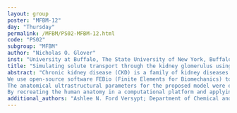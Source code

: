 ```yaml
---
layout: group
poster: "MFBM-12"
day: "Thursday"
permalink: /MFBM/PS02-MFBM-12.html
code: "PS02"
subgroup: "MFBM"
author: "Nicholas O. Glover"
inst: "University at Buffalo, The State University of New York, Buffalo, NY"
title: "Simulating solute transport through the kidney glomerulus using FEBio"
abstract: "Chronic kidney disease (CKD) is a family of kidney diseases with various root causes that lead to eventual kidney failure and are characterized by dysfunction of the glomeruli, the functional subunits of the kidneys where blood is filtered. A glomerulus includes the glomerular filtration barrier (GFB) made of the endothelial layer, basement membrane, podocyte epithelial layer, and glycocalyx. The deterioration of the filtration barrier means that the kidney cannot effectively filter solutes from the capillaries, such as proteins, excess water, and other waste products. The functionality of the GFB is measured by the glomerular filtration rate or the rate at which fluid from the capillaries in the kidney is filtered to be excreted. Assessing glomerular dysfunction during CKD requires quantifying the effect of damage in the anatomical ultrastructure of GFB and the unwanted transport of protein through the GFB. Though various methods of assessing glomerular dysfunction exist, current computational models often neglect the glycocalyx as well as the effect of solute and GFB charge.
We use open-source software FEBio (Finite Elements for Biomechanics) to simulate fluid transport in different layers of the GFB. FEBio applies continuum biphasic (fluid dynamics/solid biomechanics) theory to describe viscous fluid interactions with porous-hydrated biological tissues. The biphasic fluid-solid interactions (BFSI) solver in FEBio is used to model structures of the glycocalyx, glomerular basement membrane, porous medium, and fluid-solid interactions through the intricate small channels that form the fenestrated endothelial layer and the GBM. Transport equations describe the movement of fluids and solutes from the blood vessel lumen through the GFB.
The anatomical ultrastructural parameters for the proposed model were estimated from high-resolution electron microscopy of the glomerular capillary wall. With the information gathered from the electron microscopy images, a “subunit” consisting of the averaged parameterized features of the filter was used to simulate GFB. In addition, ultrastructural parameters were used to design the 3D fluid domain for the simulation using MATLAB and GIBBON, a dedicated biomechanics add-on. The volumetric domain was exported to FEBio, where material properties, boundary conditions, and an analysis step were included for the model. The conditions of the simulation were analogous to the physiological conditions of the in vivo environment. Our simulations showed the flux of solutes (e.g., albumin, glucose, signaling molecules) through the GFB, which can be used to find the glomerular filtration rate (GFR). We intend to simulate the dynamic effects of biomolecular reactions on kidney ultrastructure as it relates to CKD. We use the model to analyze important dynamic phenomena during disease progression, including the widening of the filtration slit, thickening of the glomerular basement membrane, and detachment of the podocyte food processes.
By recreating the human anatomy in a computational platform and applying the correct transport phenomena in each tissue layer, the physiological effects on the transport of solutes and glomerular filtration rate can be determined. Understanding the glomeruli’s fluid transport and chemical and physical interactions is critical to provide insights into human development, disease progression, and wound healing possibilities."
additional_authors: "Ashlee N. Ford Versypt; Department of Chemical and Biological Engineering, University at Buffalo, The State University of New York, Buffalo, NY"
---
```

